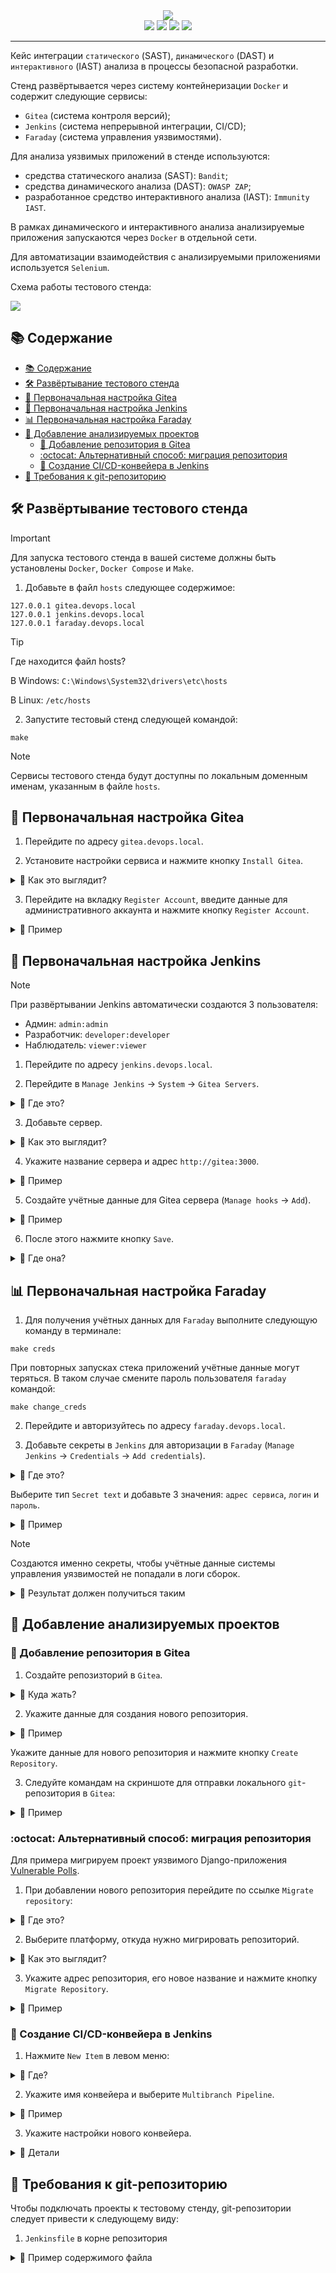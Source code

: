 <div align="center">

<img src="assets/preview1.jpg">

</div>

<div align="center">

<img src="https://img.shields.io/badge/Gitea-34495E?style=for-the-badge&logo=gitea&logoColor=5D9425">
<img src="https://img.shields.io/badge/jenkins-%232C5263.svg?style=for-the-badge&logo=jenkins&logoColor=white">
<img src="https://img.shields.io/badge/docker-%230db7ed.svg?style=for-the-badge&logo=docker&logoColor=white)">
<img src="https://img.shields.io/badge/-selenium-%43B02A?style=for-the-badge&logo=selenium&logoColor=white">
<hr/>
</div>

Кейс интеграции `статического` (SAST), `динамического` (DAST) и `интерактивного` (IAST) анализа в процессы безопасной разработки.

Стенд развёртывается через систему контейнеризации `Docker` и содержит следующие сервисы:

- `Gitea` (система контроля версий);
- `Jenkins` (система непрерывной интеграции, CI/CD);
- `Faraday` (система управления уязвимостями).

Для анализа уязвимых приложений в стенде используются:

- средства статического анализа (SAST): `Bandit`;
- средства динамического анализа (DAST): `OWASP ZAP`;
- разработанное средство интерактивного анализа (IAST): `Immunity IAST`.

В рамках динамического и интерактивного анализа анализируемые приложения запускаются через `Docker` в отдельной сети.

Для автоматизации взаимодействия с анализируемыми приложениями используется `Selenium`.

Схема работы тестового стенда:

<img src="assets/pipeline_diagram.png">

## 📚 Содержание

<!-- TOC -->
  * [📚 Содержание](#-содержание)
  * [🛠️ Развёртывание тестового стенда](#-развёртывание-тестового-стенда)
  * [🌿 Первоначальная настройка Gitea](#-первоначальная-настройка-gitea)
  * [🤖 Первоначальная настройка Jenkins](#-первоначальная-настройка-jenkins)
  * [📊 Первоначальная настройка Faraday](#-первоначальная-настройка-faraday)
  * [📂 Добавление анализируемых проектов](#-добавление-анализируемых-проектов)
    * [🔰 Добавление репозитория в Gitea](#-добавление-репозитория-в-gitea)
    * [:octocat: Альтернативный способ: миграция репозитория](#octocat-альтернативный-способ-миграция-репозитория)
    * [🚀 Создание CI/CD-конвейера в Jenkins](#-создание-cicd-конвейера-в-jenkins)
  * [💾 Требования к git-репозиторию](#-требования-к-git-репозиторию)
<!-- TOC -->

## 🛠️ Развёртывание тестового стенда

> [!IMPORTANT]
> Для запуска тестового стенда в вашей системе должны быть установлены `Docker`, `Docker Compose` и `Make`.

1. Добавьте в файл `hosts` следующее содержимое:

```
127.0.0.1 gitea.devops.local
127.0.0.1 jenkins.devops.local
127.0.0.1 faraday.devops.local
```

> [!TIP]
> Где находится файл hosts?
> 
> В Windows: `C:\Windows\System32\drivers\etc\hosts`
> 
> В Linux: `/etc/hosts`

2. Запустите тестовый стенд следующей командой:

```shell
make
```

> [!NOTE]
> Сервисы тестового стенда будут доступны по локальным доменным именам, указанным в файле `hosts`.

## 🌿 Первоначальная настройка Gitea

1. Перейдите по адресу `gitea.devops.local`.

2. Установите настройки сервиса и нажмите кнопку `Install Gitea`.

<details>
<summary>👀 Как это выглядит?</summary>

<hr/>

![](assets/gitea_1.png)

![](assets/gitea_2.png)

<hr/>

</details>

3. Перейдите на вкладку `Register Account`, введите данные для административного аккаунта и нажмите кнопку `Register Account`.

<details>
<summary>👀 Пример</summary>

<hr/>

<img src="assets/gitea_3.png">

<hr/>

</details>

## 🤖 Первоначальная настройка Jenkins

> [!NOTE]
> При развёртывании Jenkins автоматически создаются 3 пользователя:
> - Админ: `admin:admin`
> - Разработчик: `developer:developer`
> - Наблюдатель: `viewer:viewer`

1. Перейдите по адресу `jenkins.devops.local`.

2. Перейдите в `Manage Jenkins` -> `System` -> `Gitea Servers`.

<details>
<summary>👀 Где это?</summary>

<hr/>

![](assets/jenkins_2.png)

![](assets/jenkins_3.png)

<hr/>

</details>

3. Добавьте сервер.

<details>
<summary>👀 Как это выглядит?</summary>

<hr/>

<img src="assets/jenkins_4.png" />

<hr/>

</details>

4. Укажите название сервера и адрес `http://gitea:3000`.

<details>
<summary>👀 Пример</summary>

<hr/>

<img src="assets/jenkins_5.png" />

<hr/>

</details>

5. Создайте учётные данные для Gitea сервера (`Manage hooks` -> `Add`).

<details>
<summary>👀 Пример</summary>

<hr/>

![](assets/jenkins_6.png)

<hr/>

</details>

6. После этого нажмите кнопку `Save`.

<details>
<summary>👀 Где она?</summary>

<hr/>

На скриншоте ниже, внизу:

![](assets/jenkins_7.png)

<hr/>

</details>

## 📊 Первоначальная настройка Faraday

1. Для получения учётных данных для `Faraday` выполните следующую команду в терминале:

```shell
make creds
```

При повторных запусках стека приложений учётные данные могут теряться. В таком случае смените пароль пользователя `faraday` командой:

```shell
make change_creds
```

2. Перейдите и авторизуйтесь по адресу `faraday.devops.local`.

3. Добавьте секреты в `Jenkins` для авторизации в `Faraday` (`Manage Jenkins` -> `Credentials` -> `Add credentials`).

<details>
<summary>👀 Где это?</summary>

<hr/>

<div align="center">

![](assets/jenkins_secret.png)

</div>

<hr/>

</details>

Выберите тип `Secret text` и добавьте 3 значения: `адрес сервиса`, `логин` и `пароль`.

<details>
<summary>👀 Пример</summary>

<hr/>

<div align="center">

![](assets/secret_1.png)

![](assets/secret_2.png)

![](assets/secret_3.png)

</div>

<hr/>

</details>

> [!NOTE]
> Создаются именно секреты, чтобы учётные данные системы управления уязвимостей не попадали в логи сборок.

<details>
<summary>👀 Результат должен получиться таким</summary>

<hr/>

![](assets/jenkins_secret_1.png)

<hr/>

</details>

## 📂 Добавление анализируемых проектов

### 🔰 Добавление репозитория в Gitea

1. Создайте репозизторий в `Gitea`.

<details>
<summary>👀 Куда жать?</summary>

<hr/>

<div align="center">

![](assets/project_1.png)

</div>

<hr/>

</details>

2. Укажите данные для создания нового репозитория.

<details>
<summary>👀 Пример</summary>

<hr/>

![](assets/project_2.png)

<hr/>

</details>

Укажите данные для нового репозитория и нажмите кнопку `Create Repository`.

3. Следуйте командам на скриншоте для отправки локального `git`-репозитория в `Gitea`:

<details>
<summary>👀 Пример</summary>

<hr/>

![](assets/project_3.png)

<hr/>

</details>

### :octocat: Альтернативный способ: миграция репозитория

Для примера мигрируем проект уязвимого Django-приложения [Vulnerable Polls](https://github.com/kaakaww/vuln_django_play).

1. При добавлении нового репозитория перейдите по ссылке `Migrate repository`:

<details>
<summary>👀 Где это?</summary>

<hr/>

![](assets/project_alt_1.png)

<hr/>

</details>

2. Выберите платформу, откуда нужно мигрировать репозиторий.

<details>
<summary>👀 Как это выглядит?</summary>

<hr/>

![](assets/project_alt_2.png)

<hr/>

</details>

3. Укажите адрес репозитория, его новое название и нажмите кнопку `Migrate Repository`.

<details>
<summary>👀 Пример</summary>

<hr/>

![](assets/project_alt_3.png)

<hr/>

</details>

### 🚀 Создание CI/CD-конвейера в Jenkins

1. Нажмите `New Item` в левом меню:

<details>
<summary>👀 Где?</summary>

<hr/>

<div align="center">

![](assets/pipe_1.png)

</div>

<hr/>

</details>

2. Укажите имя конвейера и выберите `Multibranch Pipeline`.

<details>
<summary>👀 Пример</summary>

<hr/>

![](assets/pipe_2.png)

<hr/>

</details>

3. Укажите настройки нового конвейера.

<details>
<summary>👀 Детали</summary>

<hr/>

![](assets/pipe_3.png)

Нажмите `Add source` в `Branch Sources`:

<div align="center">

![](assets/pipe_4.png)

</div>

Затем выберите учётные данные Gitea, созданные ранее. После этого в `Owner` укажите имя пользователя Gitea, затем выберите git-репозиторий:

<div align="center">

![](assets/pipe_5.png)

</div>

<hr/>

</details>

## 💾 Требования к git-репозиторию

Чтобы подключать проекты к тестовому стенду, git-репозитории следует привести к следующему виду:

1. `Jenkinsfile` в корне репозитория

<details>
<summary>👀 Пример содержимого файла</summary>

<hr/>

```groovy

```

<hr/>
</details>
